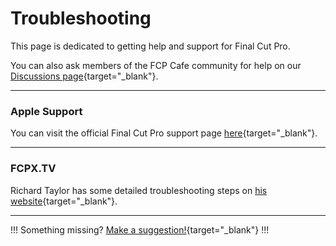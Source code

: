 # Troubleshooting

This page is dedicated to getting help and support for Final Cut Pro.

You can also ask members of the FCP Cafe community for help on our [Discussions page](https://github.com/CommandPost/FCPCafe/discussions){target="_blank"}.

---

### Apple Support

You can visit the official Final Cut Pro support page [here](https://support.apple.com/en-au/final-cut-pro){target="_blank"}.

---

### FCPX.TV

Richard Taylor has some detailed troubleshooting steps on [his website](https://fcpx.tv/troubleshoot.html){target="_blank"}.

---

!!!
Something missing? [Make a suggestion!](/contribute/){target="_blank"}
!!!